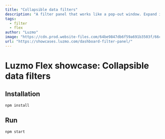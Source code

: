 ```yaml
---
title: "Collapsible data filters"
description: "A filter panel that works like a pop-out window. Expand it to interact with your data, and collapse it when no longer needed."
tags:
  - filter
  - flex
author: "Luzmo"
image: "https://cdn.prod.website-files.com/64be9847db6f59a691b3503f/66cf4162aecd817a80bdbe3c_dashboard-filter-panel.png"
url: "https://showcases.luzmo.com/dashboard-filter-panel/"
---
```


# Luzmo Flex showcase: Collapsible data filters

## Installation
```
npm install
```

## Run
```
npm start
```
